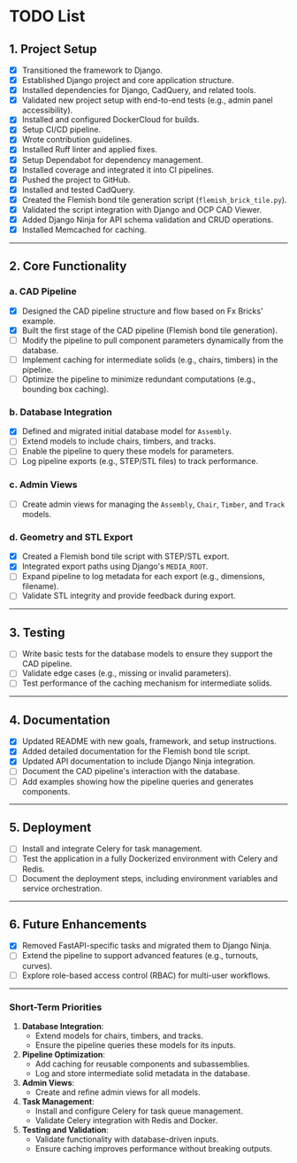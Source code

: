 # **TODO List**

## **1. Project Setup**
- [x] Transitioned the framework to Django.  
- [x] Established Django project and core application structure.  
- [x] Installed dependencies for Django, CadQuery, and related tools.  
- [x] Validated new project setup with end-to-end tests (e.g., admin panel accessibility).  
- [x] Installed and configured DockerCloud for builds.  
- [x] Setup CI/CD pipeline.  
- [x] Wrote contribution guidelines.  
- [x] Installed Ruff linter and applied fixes.  
- [x] Setup Dependabot for dependency management.  
- [x] Installed coverage and integrated it into CI pipelines.  
- [x] Pushed the project to GitHub.  
- [x] Installed and tested CadQuery.  
- [x] Created the Flemish bond tile generation script (`flemish_brick_tile.py`).  
- [x] Validated the script integration with Django and OCP CAD Viewer.  
- [x] Added Django Ninja for API schema validation and CRUD operations.  
- [x] Installed Memcached for caching.  

---

## **2. Core Functionality**

### **a. CAD Pipeline**
- [x] Designed the CAD pipeline structure and flow based on Fx Bricks' example.  
- [x] Built the first stage of the CAD pipeline (Flemish bond tile generation).  
- [ ] Modify the pipeline to pull component parameters dynamically from the database.  
- [ ] Implement caching for intermediate solids (e.g., chairs, timbers) in the pipeline.  
- [ ] Optimize the pipeline to minimize redundant computations (e.g., bounding box caching).  

### **b. Database Integration**
- [x] Defined and migrated initial database model for `Assembly`.  
- [ ] Extend models to include chairs, timbers, and tracks.  
- [ ] Enable the pipeline to query these models for parameters.  
- [ ] Log pipeline exports (e.g., STEP/STL files) to track performance.  

### **c. Admin Views**
- [ ] Create admin views for managing the `Assembly`, `Chair`, `Timber`, and `Track` models.  

### **d. Geometry and STL Export**
- [x] Created a Flemish bond tile script with STEP/STL export.  
- [x] Integrated export paths using Django's `MEDIA_ROOT`.  
- [ ] Expand pipeline to log metadata for each export (e.g., dimensions, filename).  
- [ ] Validate STL integrity and provide feedback during export.  

---

## **3. Testing**
- [ ] Write basic tests for the database models to ensure they support the CAD pipeline.  
- [ ] Validate edge cases (e.g., missing or invalid parameters).  
- [ ] Test performance of the caching mechanism for intermediate solids.  

---

## **4. Documentation**
- [x] Updated README with new goals, framework, and setup instructions.  
- [x] Added detailed documentation for the Flemish bond tile script.  
- [x] Updated API documentation to include Django Ninja integration.  
- [ ] Document the CAD pipeline's interaction with the database.  
- [ ] Add examples showing how the pipeline queries and generates components.  

---

## **5. Deployment**
- [ ] Install and integrate Celery for task management.  
- [ ] Test the application in a fully Dockerized environment with Celery and Redis.  
- [ ] Document the deployment steps, including environment variables and service orchestration.  

---

## **6. Future Enhancements**
- [x] Removed FastAPI-specific tasks and migrated them to Django Ninja.  
- [ ] Extend the pipeline to support advanced features (e.g., turnouts, curves).  
- [ ] Explore role-based access control (RBAC) for multi-user workflows.  

---

### **Short-Term Priorities**
1. **Database Integration**:
   - Extend models for chairs, timbers, and tracks.
   - Ensure the pipeline queries these models for its inputs.
2. **Pipeline Optimization**:
   - Add caching for reusable components and subassemblies.
   - Log and store intermediate solid metadata in the database.
3. **Admin Views**:
   - Create and refine admin views for all models.
4. **Task Management**:
   - Install and configure Celery for task queue management.
   - Validate Celery integration with Redis and Docker.
5. **Testing and Validation**:
   - Validate functionality with database-driven inputs.
   - Ensure caching improves performance without breaking outputs.
